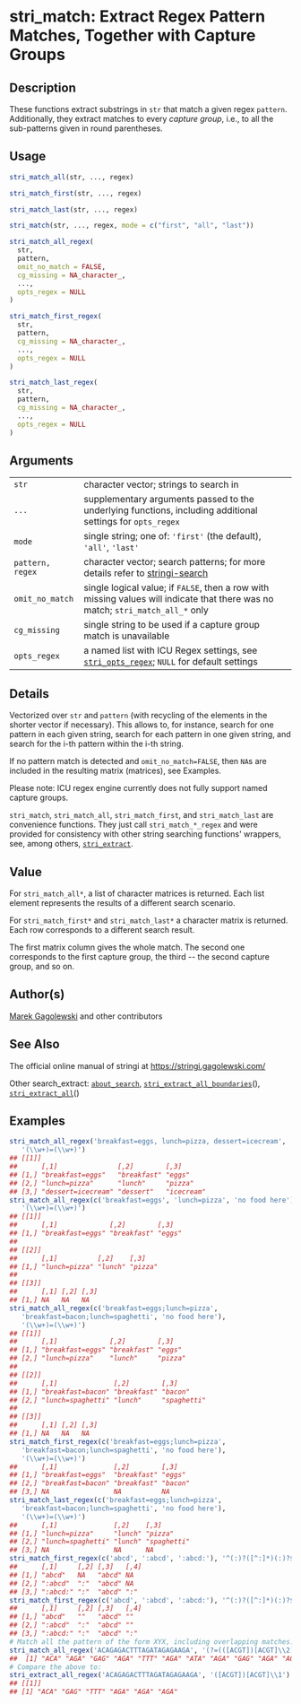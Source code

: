 # stri\_match: Extract Regex Pattern Matches, Together with Capture Groups

## Description

These functions extract substrings in `str` that match a given regex `pattern`. Additionally, they extract matches to every *capture group*, i.e., to all the sub-patterns given in round parentheses.

## Usage

```r
stri_match_all(str, ..., regex)

stri_match_first(str, ..., regex)

stri_match_last(str, ..., regex)

stri_match(str, ..., regex, mode = c("first", "all", "last"))

stri_match_all_regex(
  str,
  pattern,
  omit_no_match = FALSE,
  cg_missing = NA_character_,
  ...,
  opts_regex = NULL
)

stri_match_first_regex(
  str,
  pattern,
  cg_missing = NA_character_,
  ...,
  opts_regex = NULL
)

stri_match_last_regex(
  str,
  pattern,
  cg_missing = NA_character_,
  ...,
  opts_regex = NULL
)
```

## Arguments

|                  |                                                                                                                                                                               |
|------------------|-------------------------------------------------------------------------------------------------------------------------------------------------------------------------------|
| `str`            | character vector; strings to search in                                                                                                                                        |
| `...`            | supplementary arguments passed to the underlying functions, including additional settings for `opts_regex`                                                                    |
| `mode`           | single string; one of: `'first'` (the default), `'all'`, `'last'`                                                                                                             |
| `pattern, regex` | character vector; search patterns; for more details refer to [stringi-search](../../stringi/help/stringi-search.html)                                                         |
| `omit_no_match`  | single logical value; if `FALSE`, then a row with missing values will indicate that there was no match; `stri_match_all_*` only                                               |
| `cg_missing`     | single string to be used if a capture group match is unavailable                                                                                                              |
| `opts_regex`     | a named list with <span class="pkg">ICU</span> Regex settings, see [`stri_opts_regex`](https://stringi.gagolewski.com/rapi/stri_opts_regex.html); `NULL` for default settings |

## Details

Vectorized over `str` and `pattern` (with recycling of the elements in the shorter vector if necessary). This allows to, for instance, search for one pattern in each given string, search for each pattern in one given string, and search for the i-th pattern within the i-th string.

If no pattern match is detected and `omit_no_match=FALSE`, then `NA`s are included in the resulting matrix (matrices), see Examples.

Please note: <span class="pkg">ICU</span> regex engine currently does not fully support named capture groups.

`stri_match`, `stri_match_all`, `stri_match_first`, and `stri_match_last` are convenience functions. They just call `stri_match_*_regex` and were provided for consistency with other string searching functions\' wrappers, see, among others, [`stri_extract`](https://stringi.gagolewski.com/rapi/stri_extract.html).

## Value

For `stri_match_all*`, a list of character matrices is returned. Each list element represents the results of a different search scenario.

For `stri_match_first*` and `stri_match_last*` a character matrix is returned. Each row corresponds to a different search result.

The first matrix column gives the whole match. The second one corresponds to the first capture group, the third -- the second capture group, and so on.

## Author(s)

[Marek Gagolewski](https://www.gagolewski.com/) and other contributors

## See Also

The official online manual of <span class="pkg">stringi</span> at <https://stringi.gagolewski.com/>

Other search\_extract: [`about_search`](https://stringi.gagolewski.com/rapi/about_search.html), [`stri_extract_all_boundaries`](https://stringi.gagolewski.com/rapi/stri_extract_all_boundaries.html)(), [`stri_extract_all`](https://stringi.gagolewski.com/rapi/stri_extract_all.html)()

## Examples




```r
stri_match_all_regex('breakfast=eggs, lunch=pizza, dessert=icecream',
   '(\\w+)=(\\w+)')
## [[1]]
##      [,1]               [,2]        [,3]      
## [1,] "breakfast=eggs"   "breakfast" "eggs"    
## [2,] "lunch=pizza"      "lunch"     "pizza"   
## [3,] "dessert=icecream" "dessert"   "icecream"
stri_match_all_regex(c('breakfast=eggs', 'lunch=pizza', 'no food here'),
   '(\\w+)=(\\w+)')
## [[1]]
##      [,1]             [,2]        [,3]  
## [1,] "breakfast=eggs" "breakfast" "eggs"
## 
## [[2]]
##      [,1]          [,2]    [,3]   
## [1,] "lunch=pizza" "lunch" "pizza"
## 
## [[3]]
##      [,1] [,2] [,3]
## [1,] NA   NA   NA
stri_match_all_regex(c('breakfast=eggs;lunch=pizza',
   'breakfast=bacon;lunch=spaghetti', 'no food here'),
   '(\\w+)=(\\w+)')
## [[1]]
##      [,1]             [,2]        [,3]   
## [1,] "breakfast=eggs" "breakfast" "eggs" 
## [2,] "lunch=pizza"    "lunch"     "pizza"
## 
## [[2]]
##      [,1]              [,2]        [,3]       
## [1,] "breakfast=bacon" "breakfast" "bacon"    
## [2,] "lunch=spaghetti" "lunch"     "spaghetti"
## 
## [[3]]
##      [,1] [,2] [,3]
## [1,] NA   NA   NA
stri_match_first_regex(c('breakfast=eggs;lunch=pizza',
   'breakfast=bacon;lunch=spaghetti', 'no food here'),
   '(\\w+)=(\\w+)')
##      [,1]              [,2]        [,3]   
## [1,] "breakfast=eggs"  "breakfast" "eggs" 
## [2,] "breakfast=bacon" "breakfast" "bacon"
## [3,] NA                NA          NA
stri_match_last_regex(c('breakfast=eggs;lunch=pizza',
   'breakfast=bacon;lunch=spaghetti', 'no food here'),
   '(\\w+)=(\\w+)')
##      [,1]              [,2]    [,3]       
## [1,] "lunch=pizza"     "lunch" "pizza"    
## [2,] "lunch=spaghetti" "lunch" "spaghetti"
## [3,] NA                NA      NA
stri_match_first_regex(c('abcd', ':abcd', ':abcd:'), '^(:)?([^:]*)(:)?$')
##      [,1]     [,2] [,3]   [,4]
## [1,] "abcd"   NA   "abcd" NA  
## [2,] ":abcd"  ":"  "abcd" NA  
## [3,] ":abcd:" ":"  "abcd" ":"
stri_match_first_regex(c('abcd', ':abcd', ':abcd:'), '^(:)?([^:]*)(:)?$', cg_missing='')
##      [,1]     [,2] [,3]   [,4]
## [1,] "abcd"   ""   "abcd" ""  
## [2,] ":abcd"  ":"  "abcd" ""  
## [3,] ":abcd:" ":"  "abcd" ":"
# Match all the pattern of the form XYX, including overlapping matches:
stri_match_all_regex('ACAGAGACTTTAGATAGAGAAGA', '(?=(([ACGT])[ACGT]\\2))')[[1]][,2]
##  [1] "ACA" "AGA" "GAG" "AGA" "TTT" "AGA" "ATA" "AGA" "GAG" "AGA" "AGA"
# Compare the above to:
stri_extract_all_regex('ACAGAGACTTTAGATAGAGAAGA', '([ACGT])[ACGT]\\1')
## [[1]]
## [1] "ACA" "GAG" "TTT" "AGA" "AGA" "AGA"
```
